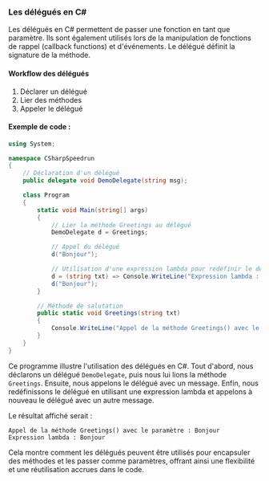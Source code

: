 ### Les délégués en C#

Les délégués en C# permettent de passer une fonction en tant que paramètre. Ils sont également utilisés lors de la manipulation de fonctions de rappel (callback functions) et d'événements. Le délégué définit la signature de la méthode.

#### Workflow des délégués

1. Déclarer un délégué
2. Lier des méthodes
3. Appeler le délégué

#### Exemple de code :

```csharp
using System;

namespace CSharpSpeedrun
{
    // Déclaration d'un délégué
    public delegate void DemoDelegate(string msg);

    class Program
    {
        static void Main(string[] args)
        {
            // Lier la méthode Greetings au délégué
            DemoDelegate d = Greetings;

            // Appel du délégué
            d("Bonjour");

            // Utilisation d'une expression lambda pour redéfinir le délégué
            d = (string txt) => Console.WriteLine("Expression lambda : " + txt);
            d("Bonjour");
        }

        // Méthode de salutation
        public static void Greetings(string txt)
        {
            Console.WriteLine("Appel de la méthode Greetings() avec le paramètre : " + txt);
        }
    }
}
```

Ce programme illustre l'utilisation des délégués en C#. Tout d'abord, nous déclarons un délégué `DemoDelegate`, puis nous lui lions la méthode `Greetings`. Ensuite, nous appelons le délégué avec un message. Enfin, nous redéfinissons le délégué en utilisant une expression lambda et appelons à nouveau le délégué avec un autre message.

Le résultat affiché serait :
```
Appel de la méthode Greetings() avec le paramètre : Bonjour
Expression lambda : Bonjour
```

Cela montre comment les délégués peuvent être utilisés pour encapsuler des méthodes et les passer comme paramètres, offrant ainsi une flexibilité et une réutilisation accrues dans le code.